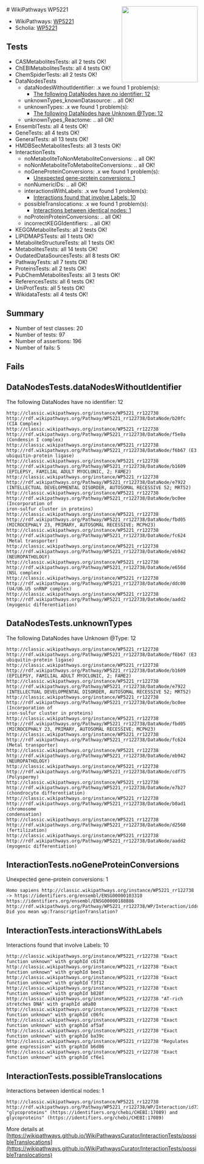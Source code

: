 <img style="float: right; width: 200px" src="https://upload.wikimedia.org/wikipedia/commons/thumb/8/83/Wplogo_with_text_500.png/640px-Wplogo_with_text_500.png" />
# WikiPathways WP5221

* WikiPathways: [WP5221](https://wikipathways.org/pathways/WP5221)
* Scholia: [WP5221](https://scholia.toolforge.org/wikipathways/WP5221)
## Tests
* CASMetabolitesTests: all 2 tests OK!
* ChEBIMetabolitesTests: all 4 tests OK!
* ChemSpiderTests: all 2 tests OK!
* DataNodesTests
    * dataNodesWithoutIdentifier: .x we found 1 problem(s):
        * [The following DataNodes have no identifier: 12](#8792c492)
    * unknownTypes_knownDatasource: .. all OK!
    * unknownTypes: .x we found 1 problem(s):
        * [The following DataNodes have Unknown @Type: 12](#ef950833)
    * unknownTypes_Reactome: .. all OK!
* EnsemblTests: all 4 tests OK!
* GeneTests: all 4 tests OK!
* GeneralTests: all 13 tests OK!
* HMDBSecMetabolitesTests: all 3 tests OK!
* InteractionTests
    * noMetaboliteToNonMetaboliteConversions: .. all OK!
    * noNonMetaboliteToMetaboliteConversions: .. all OK!
    * noGeneProteinConversions: .x we found 1 problem(s):
        * [Unexpected gene-protein conversions: 1](#80d73013)
    * nonNumericIDs: .. all OK!
    * interactionsWithLabels: .x we found 1 problem(s):
        * [Interactions found that involve Labels: 10](#fe97a8b8)
    * possibleTranslocations: .x we found 1 problem(s):
        * [Interactions between identical nodes: 1](#1c118206)
    * noProteinProteinConversions: .. all OK!
    * incorrectKEGGIdentifiers: .. all OK!
* KEGGMetaboliteTests: all 2 tests OK!
* LIPIDMAPSTests: all 1 tests OK!
* MetaboliteStructureTests: all 1 tests OK!
* MetabolitesTests: all 14 tests OK!
* OudatedDataSourcesTests: all 8 tests OK!
* PathwayTests: all 7 tests OK!
* ProteinsTests: all 2 tests OK!
* PubChemMetabolitesTests: all 3 tests OK!
* ReferencesTests: all 6 tests OK!
* UniProtTests: all 5 tests OK!
* WikidataTests: all 4 tests OK!


## Summary

* Number of test classes: 20
* Number of tests: 97
* Number of assertions: 196
* Number of fails: 5

## Fails

<a name="8792c492" />

## DataNodesTests.dataNodesWithoutIdentifier

The following DataNodes have no identifier: 12
```
http://classic.wikipathways.org/instance/WP5221_rr122738 http://rdf.wikipathways.org/Pathway/WP5221_rr122738/DataNode/b20fc (CIA Complex)
http://classic.wikipathways.org/instance/WP5221_rr122738 http://rdf.wikipathways.org/Pathway/WP5221_rr122738/DataNode/f5e8a (Condensin I complex)
http://classic.wikipathways.org/instance/WP5221_rr122738 http://rdf.wikipathways.org/Pathway/WP5221_rr122738/DataNode/f6b67 (E3 ubiquitin-protein ligase)
http://classic.wikipathways.org/instance/WP5221_rr122738 http://rdf.wikipathways.org/Pathway/WP5221_rr122738/DataNode/b1609 (EPILEPSY, FAMILIAL ADULT MYOCLONIC, 2; FAME2)
http://classic.wikipathways.org/instance/WP5221_rr122738 http://rdf.wikipathways.org/Pathway/WP5221_rr122738/DataNode/e7922 (INTELLECTUAL DEVELOPMENTAL DISORDER, AUTOSOMAL RECESSIVE 52; MRT52)
http://classic.wikipathways.org/instance/WP5221_rr122738 http://rdf.wikipathways.org/Pathway/WP5221_rr122738/DataNode/bc0ee (Incorporation of
iron-sulfur cluster in proteins)
http://classic.wikipathways.org/instance/WP5221_rr122738 http://rdf.wikipathways.org/Pathway/WP5221_rr122738/DataNode/fbd05 (MICROCEPHALY 23, PRIMARY, AUTOSOMAL RECESSIVE; MCPH23)
http://classic.wikipathways.org/instance/WP5221_rr122738 http://rdf.wikipathways.org/Pathway/WP5221_rr122738/DataNode/fc624 (Metal transporter)
http://classic.wikipathways.org/instance/WP5221_rr122738 http://rdf.wikipathways.org/Pathway/WP5221_rr122738/DataNode/eb942 (NEUROPATHOLOGY)
http://classic.wikipathways.org/instance/WP5221_rr122738 http://rdf.wikipathways.org/Pathway/WP5221_rr122738/DataNode/e656d (NSL complex)
http://classic.wikipathways.org/instance/WP5221_rr122738 http://rdf.wikipathways.org/Pathway/WP5221_rr122738/DataNode/ddc00 (U4/U6.U5 snRNP complex)
http://classic.wikipathways.org/instance/WP5221_rr122738 http://rdf.wikipathways.org/Pathway/WP5221_rr122738/DataNode/aadd2 (myogenic differentiation)
```

<a name="ef950833" />

## DataNodesTests.unknownTypes

The following DataNodes have Unknown @Type: 12
```
http://classic.wikipathways.org/instance/WP5221_rr122738 http://rdf.wikipathways.org/Pathway/WP5221_rr122738/DataNode/f6b67 (E3 ubiquitin-protein ligase)
http://classic.wikipathways.org/instance/WP5221_rr122738 http://rdf.wikipathways.org/Pathway/WP5221_rr122738/DataNode/b1609 (EPILEPSY, FAMILIAL ADULT MYOCLONIC, 2; FAME2)
http://classic.wikipathways.org/instance/WP5221_rr122738 http://rdf.wikipathways.org/Pathway/WP5221_rr122738/DataNode/e7922 (INTELLECTUAL DEVELOPMENTAL DISORDER, AUTOSOMAL RECESSIVE 52; MRT52)
http://classic.wikipathways.org/instance/WP5221_rr122738 http://rdf.wikipathways.org/Pathway/WP5221_rr122738/DataNode/bc0ee (Incorporation of
iron-sulfur cluster in proteins)
http://classic.wikipathways.org/instance/WP5221_rr122738 http://rdf.wikipathways.org/Pathway/WP5221_rr122738/DataNode/fbd05 (MICROCEPHALY 23, PRIMARY, AUTOSOMAL RECESSIVE; MCPH23)
http://classic.wikipathways.org/instance/WP5221_rr122738 http://rdf.wikipathways.org/Pathway/WP5221_rr122738/DataNode/fc624 (Metal transporter)
http://classic.wikipathways.org/instance/WP5221_rr122738 http://rdf.wikipathways.org/Pathway/WP5221_rr122738/DataNode/eb942 (NEUROPATHOLOGY)
http://classic.wikipathways.org/instance/WP5221_rr122738 http://rdf.wikipathways.org/Pathway/WP5221_rr122738/DataNode/cdf75 (Polyspermy)
http://classic.wikipathways.org/instance/WP5221_rr122738 http://rdf.wikipathways.org/Pathway/WP5221_rr122738/DataNode/e7b27 (chondrocyte differentiation)
http://classic.wikipathways.org/instance/WP5221_rr122738 http://rdf.wikipathways.org/Pathway/WP5221_rr122738/DataNode/b0ad1 (chromosome
condensation)
http://classic.wikipathways.org/instance/WP5221_rr122738 http://rdf.wikipathways.org/Pathway/WP5221_rr122738/DataNode/d2560 (fertilization)
http://classic.wikipathways.org/instance/WP5221_rr122738 http://rdf.wikipathways.org/Pathway/WP5221_rr122738/DataNode/aadd2 (myogenic differentiation)
```

<a name="80d73013" />

## InteractionTests.noGeneProteinConversions

Unexpected gene-protein conversions: 1
```
Homo sapiens http://classic.wikipathways.org/instance/WP5221_rr122738 -> https://identifiers.org/ensembl/ENSG00000103310 https://identifiers.org/ensembl/ENSG00000188886 http://rdf.wikipathways.org/Pathway/WP5221_rr122738/WP/Interaction/iddc39df57 Did you mean wp:TranscriptionTranslation?
```

<a name="fe97a8b8" />

## InteractionTests.interactionsWithLabels

Interactions found that involve Labels: 10
```
http://classic.wikipathways.org/instance/WP5221_rr122738 "Exact function unknown" with graphId c61f8
http://classic.wikipathways.org/instance/WP5221_rr122738 "Exact function unknown" with graphId bee13
http://classic.wikipathways.org/instance/WP5221_rr122738 "Exact function unknown" with graphId f3f12
http://classic.wikipathways.org/instance/WP5221_rr122738 "Exact function unknown" with graphId b828f
http://classic.wikipathways.org/instance/WP5221_rr122738 "AT-rich stretches DNA" with graphId a0a80
http://classic.wikipathways.org/instance/WP5221_rr122738 "Exact function unknown" with graphId c06fc
http://classic.wikipathways.org/instance/WP5221_rr122738 "Exact function unknown" with graphId af5af
http://classic.wikipathways.org/instance/WP5221_rr122738 "Exact function unknown" with graphId ba39c
http://classic.wikipathways.org/instance/WP5221_rr122738 "Regulates
gene expressison" with graphId b6d86
http://classic.wikipathways.org/instance/WP5221_rr122738 "Exact function unknown" with graphId cf6e1
```

<a name="1c118206" />

## InteractionTests.possibleTranslocations

Interactions between identical nodes: 1
```
http://classic.wikipathways.org/instance/WP5221_rr122738 http://rdf.wikipathways.org/Pathway/WP5221_rr122738/WP/Interaction/id73f1ddb3 "glycoproteins" (https://identifiers.org/chebi/CHEBI:17089) and 
glycoproteins" (https://identifiers.org/chebi/CHEBI:17089)
```

More details at [https://wikipathways.github.io/WikiPathwaysCurator/InteractionTests/possibleTranslocations](https://wikipathways.github.io/WikiPathwaysCurator/InteractionTests/possibleTranslocations)

